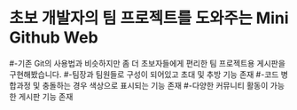 # 초보 개발자의 팀 프로젝트를 도와주는 Mini Github Web
#-기존 Git의 사용법과 비슷하지만 좀 더 초보자들에게 편리한 팀 프로젝트용 게시판을 구현해봤습니다.
#-팀장과 팀원들로 구성이 되어있고 초대 및 추방 기능 존재
#-코드 병합과정 및 충돌하는 경우 색상으로 표시되는 기능 존재
#-다양한 커뮤니티 활동이 가능한 게시판 기능 존재

